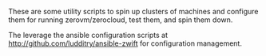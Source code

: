 These are some utility scripts to spin up clusters of machines and
configure them for running zerovm/zerocloud, test them, and spin them
down.

The leverage the ansible configuration scripts at
http://github.com/ludditry/ansible-zwift for configuration management.
